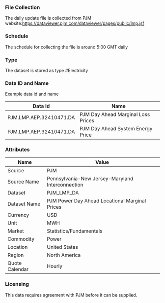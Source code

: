 ### File Collection

The daily update file is collected from PJM website:https://dataviewer.pjm.com/dataviewer/pages/public/lmp.jsf

### Schedule

The schedule for collecting the file is around 5:00 GMT daily

### Type

The dataset is stored as type #Electricity

### Data ID and Name

Example data id and name

|**Data Id**|**Name**|
|-|-|
|PJM.LMP.AEP.32410471.DA|PJM Day Ahead Marginal Loss Prices|
|PJM.LMP.AEP.32410471.DA|PJM Day Ahead System Energy Price|

### Attributes

|Name|Value|
|-|-|
|Source|PJM|
|Source Name|Pennsylvania-New Jersey-Maryland Interconnection|
|Dataset|PJM_LMP_DA|
|Dataset Name|PJM Power Day Ahead Locational Marginal Prices|
|Currency|USD|
|Unit|MWH|
|Market|Statistics/Fundamentals|
|Commodity|Power|
|Location|United States|
|Region|North America|
|Quote Calendar|Hourly|

### Licensing

This data requires agreement with PJM before it can be supplied.

